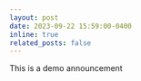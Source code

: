 ```yaml
---
layout: post
date: 2023-09-22 15:59:00-0400
inline: true
related_posts: false
---
```


This is a demo announcement